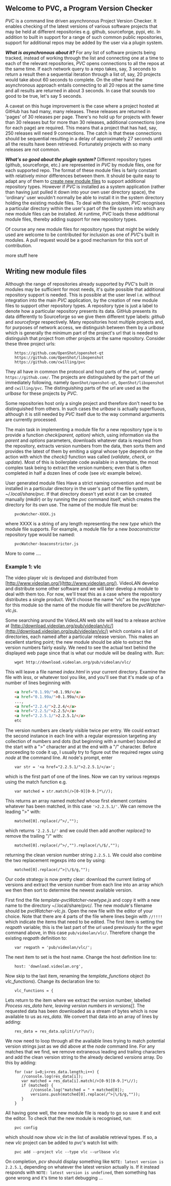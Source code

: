 ## Welcome to PVC, a Program Version Checker

_PVC_ is a command line driven asynchronous Project Version Checker. It enables checking of the latest versions of various software projects that may be held at different repositories e.g. github, sourceforge, pypi, etc. In addition to built in support for a range of such common public repositories, support for additional repos may be added by the user via a plugin system.

_**What is asynchronous about it?**_ For any list of software projects being tracked, instead of working through the list and connecting one at a time to each of the relevant repositories, _PVC_ opens connections to all the repos at the same time. If each network query to a repo takes, say, 3 seconds to return a result then a sequential iteration through a list of, say, 20 projects would take about 60 seconds to complete. On the other hand the asynchronous approach entails connecting to all 20 repos at the same time and all results are returned in about 3 seconds. In case that sounds too good to be true, let's say 5 seconds.

A caveat on this huge improvement is the case where a project hosted at GitHub has had many, many releases. These releases are returned in 'pages' of 30 releases per page. There's no hold up for projects with fewer than 30 releases but for more than 30 releases, additional connections (one for each page) are required. This means that a project that has had, say, 250 releases will need 9 connections. The catch is that these connections should be sequential resulting in a delay of approximately 27 seconds until all the results have been retrieved. Fortunately projects with so many releases are not common.

_**What's so good about the plugin system?**_ Different repository types (github, sourceforge, etc.) are represented in _PVC_ by module files, one for each supported repo. The format of these module files is fairly constant with relatively minor differences between them. It should be quite easy to adapt any of them to [create new module files](#writing-new-module-files) to support additional repository types. However if _PVC_ is installed as a system application (rather than having just pulled it down into your own user directory space), the 'ordinary' user wouldn't normally be able to install it in the system directory holding the existing module files. To deal with this problem, _PVC_ recognises a particular directory within the user's part of the file system into which any new module files can be installed. At runtime, _PVC_ loads these additional module files, thereby adding support for new repository types.

Of course any new module files for repository types that might be widely used are welcome to be contributed for inclusion as one of _PVC_'s built in modules. A pull request would be a good mechanism for this sort of contribution.






more stuff here



## Writing new module files

Although the range of repositories already supported by _PVC_'s built in modules may be sufficient for most needs, it's quite possible that additional repository support is needed. This is possible at the user level i.e. without integration into the main _PVC_ application, by the creation of new module files to support other repository types. A repository type is just a label to denote how a particular repository presents its data. GitHub presents its data differently to Sourceforge so we give them different type labels: _github_ and _sourceforge_ respectively. Many repositories host multiple projects and, for purposes of network access, we distinguish between them by a _urlbase_ which is generally the minimum part of the project's url that is needed to distinguish that project from other projects at the same repository. Consider these three project urls:
```
    https://github.com/OpenShot/openshot-qt
    https://github.com/OpenShot/libopenshot
    https://github.com/cwilling/pvc
```
They all have in common the protocol and host parts of the url, namely `https://github.com/`. The projects are distinguished by the part of the url immediately following, namely `OpenShot/openshot-qt`, `OpenShot/libopenshot` and `cwilling/pvc`. The distinguishing parts of the url are used as the _urlbase_ for these projects by _PVC_.

Some repositories host only a single project and therefore don't need to be distinguished from others. In such cases the _urlbase_ is actually superfluous, although it is still needed by _PVC_ itself due to the way command arguments are currently processed.

The main task in implementing a module file for a new repository type is to provide a function _check(parent, option)_ which, using information via the _parent_ and _options_ parameters, downloads whatever data is required from the repository, extracts version numbers from the data, then sorts them and provides the latest of them by emiting a signal whose type depends on the action with which the _check()_ function was called (_validate_, _check_, or _update_). Most of this is boilerplate code available in a template, the most complex task being to extract the version numbers; even that is often completed in half a dozen lines of code (see _vlc_ example below).

User generated module files Have a strict naming convention and must be installed in a particular directory in the user's part of the file system, _~/.local/share/pvc_. If that directory doesn't yet exist it can be created manually (_mkdir_) or by running the _pvc_ command itself, which creates the directory for its own use. The name of the module file must be:
```
    pvcWatcher-XXXX.js
```
where XXXX is a string of any length representing the new _type_ which the module file supports. For example, a module file for a new _boaconstrictor_  repository type would be named:
```
    pvcWatcher-boaconstrictor.js
```


More to come ....


### Example 1: vlc

The video player _vlc_ is devloped and distributed from [http://www.videolan.org/](http://www.videolan.org/). VideoLAN develop and distribute some other software and we will later develop a module to deal with them too. For now, we'll treat this as a case where the repository distributes a single product. We'll choose the name "vlc" as the repo type for this module so the name of the module file will therefore be _pvcWatcher-vlc.js_.

Some searching around the VideoLAN web site will lead to a release archive at [http://download.videolan.org/pub/videolan/vlc/](http://download.videolan.org/pub/videolan/vlc/) which contains a list of directories, each named after a particular release version. This makes an excellent starting point; the new module should be able to extract the version numbers fairly easily. We need to see the actual text behind the displayed web page since that is what our module will be dealing with. Run:
```
    wget http://download.videolan.org/pub/videolan/vlc/
```
This will leave a file named _index.html_ in your current directory. Examine the file with _less_, or whatever tool you like, and you'll see that it's made up of a number of lines beginning with
```html
    <a href="0.1.99/">0.1.99/</a>
    <a href="0.1.99a/">0.1.99a/</a>
    ...,
    <a href="2.2.4/">2.2.4/</a>
    <a href="2.2.5/">2.2.5/</a>
    <a href="2.2.5.1/">2.2.5.1/</a>
    etc
```
The version numbers are clearly visible twice per entry. We could extract the second instance in each line with a regular expression targeting any collection of numbers and dots (but beginning with a number) bounded at the start with a ">" character and at the end with a "/" character. Before proceeding to code it up, I usually try to figure out the required regex using _node_ at the command line. At node's prompt, enter
```
    var str = '<a href="2.2.5.1/">2.2.5.1/</a>';
```
which is the first part of one of the lines. Now we can try various regexps using the match function e.g.
```
    var matched = str.match(/>[0-9][0-9.]*\//);
```
This returns an array named _matched_ whose first element contains whatever has been matched, in this case `'>2.2.5.1/'`. We can remove the leading ">" with:
```
    matched[0].replace(/^>/,"");
```
which returns `'2.2.5.1/'` and we could then add another _replace()_ to remove the trailing "/" with:
```
    matched[0].replace(/^>/,"").replace(/\/$/,"");
```
returning the clean version number string `2.2.5.1`. We could also combine the two replacement regexps into one by using:
```
    matched[0].replace(/^>|\/$/g,"");
```
Our code strategy is now pretty clear: download the current listing of versions and extract the version number from each line into an array which we then then sort to determine the newest available version.

First find the file _template-pvcWatcher-newtype.js_ and copy it with a new name to the directory ~/.local/share/pvc/. The new module's filename should be _pvcWatcher-vlc.js_. Open the new file with the editor of your choice. Note that there are 4 parts of the file where lines begin with `//!!!!` which indicate the items that need to be edited. The first item is setting the _reqpath_ variable; this is the last part of the url used previously for the _wget_ command above, in this case `pub/videolan/vlc/`. Therefore change the existing _reqpath_ definition to:
```
    var reqpath = 'pub/videolan/vlc/';
```

The next item to set is the host name. Change the host definition line to:
```
    host: 'download.videolan.org',
```

Now skip to the last item, renaming the _template\_functions_  object (to _vlc\_functions_). Change its declaration line to:
```
    vlc_functions = {
```

Lets return to the item where we extract the version number, labelled _Process res_data here, leaving version numbers in versions[]_. The requested data has been downloaded as a stream of bytes which is now available to us as _res_data_. We convert that data into an array of lines by adding:
```
    res_data = res_data.split(/\r?\n/);
```

We now need to loop through all the available lines trying to match potential version strings just as we did above at the _node_ command line. For any matches that we find, we remove extraneous leading and trailing characters and add the clean version string to the already declared _versions_ array. Do this by adding:
```
    for (var i=0;i<res_data.length;i++) {
       //console.log(res_data[i]);
       var matched = res_data[i].match(/>[0-9][0-9.]*\//);
       if (matched) {
           //console.log("matched = " + matched[0]);
           versions.push(matched[0].replace(/^>|\/$/g,""));
       }
    }
```    

All having gone well, the new module file is ready to go so save it and exit the editor. To check that the new module is recognised, run:
```
    pvc config
```

which should now show _vlc_ in the list of available retrieval types. If so, a new _vlc_ project can be added to _pvc_'s watch list with:
```
    pvc add --project vlc --type vlc --urlbase vlc
```
On completion, _pcv_ should display something like `NOTE: latest version is 2.2.5.1`, depending on whatever the latest version actually is. If it instead responds with `NOTE: latest version is undefined`, then something has gone wrong and it's time to start debugging ...

